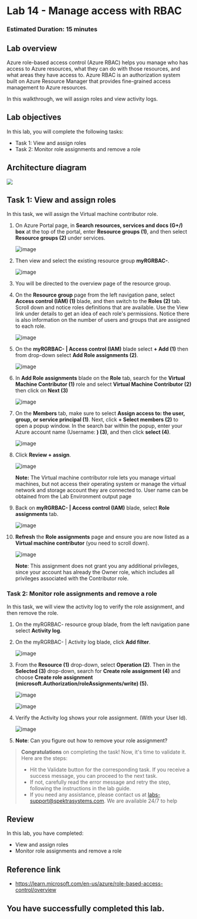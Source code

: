 # Lab 14 - Manage access with RBAC

### Estimated Duration: 15 minutes

## Lab overview

Azure role-based access control (Azure RBAC) helps you manage who has access to Azure resources, what they can do with those resources, and what areas they have access to. Azure RBAC is an authorization system built on Azure Resource Manager that provides fine-grained access management to Azure resources.

In this walkthrough, we will assign roles and view activity logs.

## Lab objectives

In this lab, you will complete the following tasks:

+ Task 1: View and assign roles
+ Task 2: Monitor role assignments and remove a role

## Architecture diagram

![](../images/az900lab14.png)

## Task 1: View and assign roles

In this task, we will assign the Virtual machine contributor role. 

1. On Azure Portal page, in **Search resources, services and docs (G+/) box** at the top of the portal, enter **Resource groups (1)**, and then select **Resource groups (2)** under services.

   ![image](../images/lab14-image1.png)

1. Then view and select the existing resource group **myRGRBAC-<inject key="DeploymentID" enableCopy="false"/>**.

   ![image](../images/lab14-image2.png)
     
1. You will be directed to the overview page of the resource group.

1. On the **Resource group** page from the left navigation pane, select **Access control (IAM) (1)** blade, and then switch to the **Roles (2)** tab. Scroll down and notice roles definitions that are available. Use the View link under details to get an idea of each role's permissions. Notice there is also information on the number of users and groups that are assigned to each role.

   ![image](../images/lab14-image3.png)

1. On the **myRGRBAC-<inject key="DeploymentID" enableCopy="false"/> | Access control (IAM)** blade select **+ Add (1)** then from drop-down select **Add Role assignments (2)**. 

   ![image](../images/lab14-image4.png)
   
1. In  **Add Role assignments** blade on the **Role** tab, search for the **Virtual Machine Contributor (1)** role and select **Virtual Machine Contributor (2)** then click on **Next (3)**

    ![image](../images/lab14-image5.png)
   

1. On the **Members** tab, make sure to select **Assign access to: the user, group, or service principal (1)**. Next, click **+ Select members (2)** to open a popup window. In the search bar within the popup, enter your Azure account name (Username: **<inject key="AzureAdUserEmail"></inject>) (3)**, and then click **select (4)**.

    ![image](../images/lab14-image6.png)

1. Click **Review + assign**.

   ![image](../images/lab14-image7.png)
   
     **Note:** The Virtual machine contributor role lets you manage virtual machines, but not access their operating system or manage the virtual network and storage account they are connected to. User name can be obtained from the Lab Environment output page

1. Back on **myRGRBAC-<inject key="DeploymentID" enableCopy="false"/> | Access control (IAM)** blade, select **Role assignments** tab.

    ![image](../images/lab14-image8.png)

1. **Refresh** the **Role assignments** page and ensure you are now listed as a **Virtual machine contributor** (you need to scroll down).

     ![image](../images/lab14-image9.png)

    **Note**: This assignment does not grant you any additional privileges, since your account has already the Owner role, which includes all privileges associated with the Contributor role.

### Task 2: Monitor role assignments and remove a role

In this task, we will view the activity log to verify the role assignment, and then remove the role. 

1. On the myRGRBAC-<inject key="DeploymentID" enableCopy="false"/> resource group blade, from the left navigation pane select **Activity log**.

1. On the myRGRBAC-<inject key="DeploymentID" enableCopy="false"/> | Activity log blade, click **Add filter**.

    ![image](../images/lab14-image10.png)

1. From the **Resource (1)** drop-down, select **Operation (2)**. Then in the **Selected (3)** drop-down, search for **Create role assignment (4)** and choose **Create role assignment (microsoft.Authorization/roleAssignments/write) (5).**

    ![image](../images/lab14-image11.png)

    ![image](../images/lab14-image(12).png)

1. Verify the Activity log shows your role assignment. (With your User Id). 

     ![image](../images/lab14-image13.png)
   
1. **Note**: Can you figure out how to remove your role assignment?

<validation step="402a4212-b323-460b-bc90-58ed9e48c878" />

> **Congratulations** on completing the task! Now, it's time to validate it. Here are the steps:
> - Hit the Validate button for the corresponding task. If you receive a success message, you can proceed to the next task. 
> - If not, carefully read the error message and retry the step, following the instructions in the lab guide.
> - If you need any assistance, please contact us at labs-support@spektrasystems.com. We are available 24/7 to help
  
## Review

In this lab, you have completed:

- View and assign roles
- Monitor role assignments and remove a role

## Reference link

- https://learn.microsoft.com/en-us/azure/role-based-access-control/overview
  
## You have successfully completed this lab.
